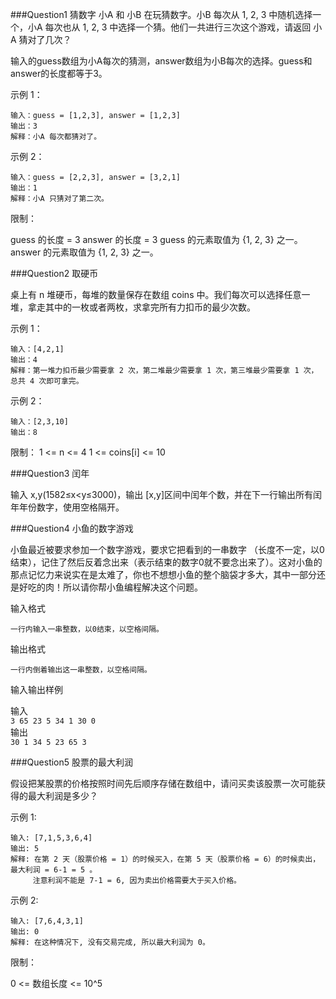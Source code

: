 
###Question1 猜数字
小A 和 小B 在玩猜数字。小B 每次从 1, 2, 3 中随机选择一个，小A 每次也从 1, 2, 3 中选择一个猜。他们一共进行三次这个游戏，请返回 小A 猜对了几次？

输入的guess数组为小A每次的猜测，answer数组为小B每次的选择。guess和answer的长度都等于3。


示例 1：

```
输入：guess = [1,2,3], answer = [1,2,3]
输出：3
解释：小A 每次都猜对了。
```
示例 2：
```
输入：guess = [2,2,3], answer = [3,2,1]
输出：1
解释：小A 只猜对了第二次。
```


限制：

guess 的长度 = 3
answer 的长度 = 3
guess 的元素取值为 {1, 2, 3} 之一。
answer 的元素取值为 {1, 2, 3} 之一。


###Question2 取硬币

桌上有 n 堆硬币，每堆的数量保存在数组 coins 中。我们每次可以选择任意一堆，拿走其中的一枚或者两枚，求拿完所有力扣币的最少次数。

示例 1：

```
输入：[4,2,1]
输出：4
解释：第一堆力扣币最少需要拿 2 次，第二堆最少需要拿 1 次，第三堆最少需要拿 1 次，总共 4 次即可拿完。
```
示例 2：
```
输入：[2,3,10]
输出：8
```
限制：
1 <= n <= 4
1 <= coins[i] <= 10  

###Question3 闰年
 
输入 x,y(1582≤x<y≤3000)，输出 [x,y]区间中闰年个数，并在下一行输出所有闰年年份数字，使用空格隔开。  

###Question4 小鱼的数字游戏  

小鱼最近被要求参加一个数字游戏，要求它把看到的一串数字 （长度不一定，以0结束），记住了然后反着念出来（表示结束的数字0就不要念出来了）。这对小鱼的那点记忆力来说实在是太难了，你也不想想小鱼的整个脑袋才多大，其中一部分还是好吃的肉！所以请你帮小鱼编程解决这个问题。

输入格式
```
一行内输入一串整数，以0结束，以空格间隔。
```
输出格式
```
一行内倒着输出这一串整数，以空格间隔。
```
输入输出样例

输入  
```3 65 23 5 34 1 30 0```  
输出   
```30 1 34 5 23 65 3```  

###Question5 股票的最大利润

假设把某股票的价格按照时间先后顺序存储在数组中，请问买卖该股票一次可能获得的最大利润是多少？


示例 1:
```
输入: [7,1,5,3,6,4]
输出: 5
解释: 在第 2 天（股票价格 = 1）的时候买入，在第 5 天（股票价格 = 6）的时候卖出，最大利润 = 6-1 = 5 。
     注意利润不能是 7-1 = 6, 因为卖出价格需要大于买入价格。
```
示例 2:
```
输入: [7,6,4,3,1]
输出: 0
解释: 在这种情况下, 没有交易完成, 所以最大利润为 0。
```

限制：

0 <= 数组长度 <= 10^5

